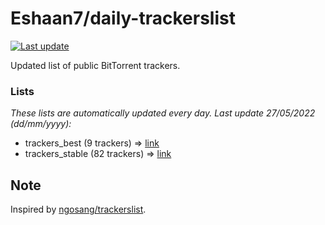 
# Eshaan7/daily-trackerslist 

[![Last update](https://img.shields.io/badge/Last%20update-27/05/2022-blue.svg)](#)

Updated list of public BitTorrent trackers.

### Lists
*These lists are automatically updated every day. Last update 27/05/2022 (_dd/mm/yyyy_):*

* trackers_best (9 trackers) => [link](https://raw.githubusercontent.com/eshaan7/daily-trackerslist/master/trackers_best.txt)
* trackers_stable (82 trackers) => [link](https://raw.githubusercontent.com/eshaan7/daily-trackerslist/master/trackers_stable.txt)

## Note

Inspired by [ngosang/trackerslist](https://github.com/ngosang/trackerslist).
